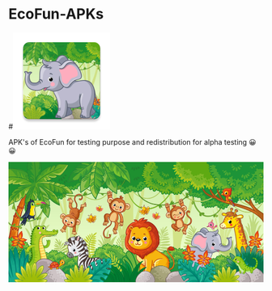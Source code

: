 # EcoFun-APKs 
#![Icon](https://github.com/TechEcoSafari/EcoFun-APKs/blob/master/ecofun_stable_icon.png?raw=true)

APK's of EcoFun for testing purpose and redistribution for alpha testing 😀😀

![Jungle](https://github.com/TechEcoSafari/EcoFun-APKs/raw/master/NzPDYmPtL6.jpg)
